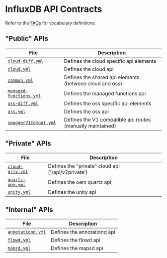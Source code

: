 # InfluxDB API Contracts

Refer to the [FAQs](../README.md#FAQs) for vocabulary definitions.

## "Public" APIs
| File | Description |
| -- | -- |
| [`cloud-diff.yml`](./cloud-diff.yml) | Defines the cloud specific api elements |
| [`cloud.yml`](./cloud.yml) | Defines the cloud api |
| [`common.yml`](./common.yml) | Defines the shared api elements (between cloud and oss) |
| [`managed-functions.yml`](./managed-functions.yml) | Defines the managed functions api |
| [`oss-diff.yml`](./oss-diff.yml) | Defines the oss specific api elements |
| [`oss.yml`](./oss.yml) | Defines the oss api |
| [`swaggerV1Compat.yml`](./swaggerV1Compat.yml) | Defines the V1 compatible api routes (manually maintained) |

## "Private" APIs
| File | Description |
| -- | -- |
| [`cloud-priv.yml`](./priv/cloud-priv.yml) | Defines the "private" cloud api ('/api/v2private') |
| [`quartz-oem.yml`](./priv/quartz-oem.yml) | Defines the oem quartz api |
| [`unity.yml`](./priv/unity.yml) | Defines the unity api |

## "Internal" APIs
| File | Description |
| -- | -- |
| [`annotationd.yml`](./svc/annotationd.yml) | Defines the annotationd api |
| [`flowd.yml`](./svc/flowd.yml) | Defines the flowd api |
| [`mapsd.yml`](./svc/mapsd.yml) | Defines the mapsd api |
